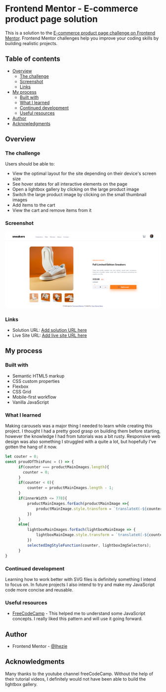 # Frontend Mentor - E-commerce product page solution

This is a solution to the [E-commerce product page challenge on Frontend Mentor](https://www.frontendmentor.io/challenges/ecommerce-product-page-UPsZ9MJp6). Frontend Mentor challenges help you improve your coding skills by building realistic projects.

## Table of contents

- [Overview](#overview)
  - [The challenge](#the-challenge)
  - [Screenshot](#screenshot)
  - [Links](#links)
- [My process](#my-process)
  - [Built with](#built-with)
  - [What I learned](#what-i-learned)
  - [Continued development](#continued-development)
  - [Useful resources](#useful-resources)
- [Author](#author)
- [Acknowledgments](#acknowledgments)


## Overview

### The challenge

Users should be able to:

- View the optimal layout for the site depending on their device's screen size
- See hover states for all interactive elements on the page
- Open a lightbox gallery by clicking on the large product image
- Switch the large product image by clicking on the small thumbnail images
- Add items to the cart
- View the cart and remove items from it

### Screenshot

![](./images/Screenshot.png)

### Links

- Solution URL: [Add solution URL here](https://your-solution-url.com)
- Live Site URL: [Add live site URL here](https://your-live-site-url.com)

## My process

### Built with

- Semantic HTML5 markup
- CSS custom properties
- Flexbox
- CSS Grid
- Mobile-first workflow
- Vanilla JavaScript

### What I learned

Making carousels was a major thing I needed to learn while creating this project. I thought I had a pretty good grasp on building them before starting, however the knowledge I had from tutorials was a bit rusty. Responsive web design was also something I struggled with a quite a lot, but hopefully I've gotten the hang of it now.


```js
let couter = 0;
const proudOfThisFunc = () => {
      if(counter === productMainImages.length){
        counter = 0;
      }
      if(counter < 0){
          counter = productMainImages.length - 1;
      }
      if(innerWidth <= 778){
          productMainImages.forEach(productMainImage =>{
              productMainImage.style.transform = `translateX(-${counter * 100}%)`;
          })
      }
      else{
          lightboxMainImages.forEach(lightboxMainImage => {
              lightboxMainImage.style.transform = `translateX(-${counter * 100}%)`;
          })
          selectedImgStyleFunction(counter, lightboxImgSelectors);
      }
}
```

### Continued development

Learning how to work better with SVG files is definitely something I intend to focus on. In future projects I also intend to try and make my JavaScript code more concise and reusable.

### Useful resources

- [FreeCodeCamp](https://www.freecodecamp.org) - This helped me to understand some JavaScript concepts. I really liked this pattern and will use it going forward.

## Author
- Frontend Mentor - [@Ihezie](https://www.frontendmentor.io/profile/Ihezie)

## Acknowledgments
Many thanks to the youtube channel freeCodeCamp. Without the help of their tutorial videos, I definitely would not have been able to build the lightbox gallery.
